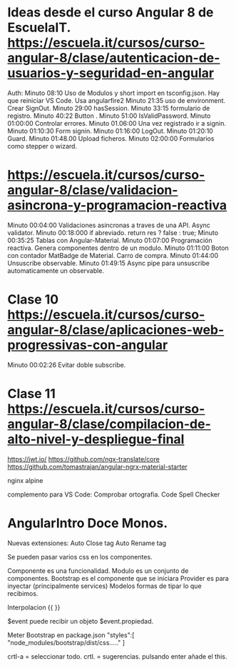 


# Ideas desde el curso Angular 8 de EscuelaIT. https://escuela.it/cursos/curso-angular-8/clase/autenticacion-de-usuarios-y-seguridad-en-angular
Auth:
  Minuto 08:10 Uso de Modulos y short import en tsconfig.json. Hay que reiniciar VS Code.
  Usa angularfire2
  Minuto 21:35 uso de environment.
  Crear SignOut.
  Minuto 29:00 hasSession.
  Minuto 33:15 formulario de registro.
  Minuto 40:22 Button .
  Minuto 51:00 IsValidPassword.
  Minuto 01:00:00 Controlar errores.
  Minuto 01.06:00 Una vez registrado ir a signin.
  Minuto 01:10:30 Form signin.
  Minuto 01:16:00 LogOut.
  Minuto 01:20:10 Guard.
  Minuto 01:48.00 Upload ficheros.
  Minuto 02:00:00 Formularios como stepper o wizard.


# https://escuela.it/cursos/curso-angular-8/clase/validacion-asincrona-y-programacion-reactiva
  Minuto 00:04:00 Validaciones asincronas a traves de una API. Async validator.
  Minuto 00:18:000 if abreviado. return res ? false :  true;
  Minuto 00:35:25 Tablas con Angular-Material.
  Minuto 01:07:00 Programación reactiva. Genera componentes dentro de un modulo.
  Minuto 01:11:00 Boton con contador MatBadge de Material. Carro de compra.
  Minuto 01:44:00 Unsuscribe observable.
  Minuto 01:49:15 Async pipe para unsuscribe automaticamente un observable.

# Clase 10 https://escuela.it/cursos/curso-angular-8/clase/aplicaciones-web-progressivas-con-angular
  Minuto 00:02:26 Evitar doble subscribe.



# Clase 11 https://escuela.it/cursos/curso-angular-8/clase/compilacion-de-alto-nivel-y-despliegue-final


  
   






https://jwt.io/
https://github.com/ngx-translate/core
https://github.com/tomastrajan/angular-ngrx-material-starter

nginx alpine







complemento para VS Code:
   Comprobar ortografia. Code Spell Checker



# AngularIntro Doce Monos.
Nuevas extensiones:
Auto Close tag
Auto Rename tag

Se pueden pasar varios css en los componentes.

Componente es una funcionalidad.
Modulo es un conjunto de componentes.
Bootstrap es el componente que se iniciara
Provider es para inyectar (principalmente services)
Modelos formas de tipar lo que recibimos.


Interpolacion {{   }}

$event puede recibir un objeto $event.propiedad.

Meter Bootstrap en package.json
"styles":[
  "node_modules/bootstrap/dist/css....."
  ]

crtl-a = seleccionar todo.
crtl. = sugerencias.
pulsando enter añade el this.






